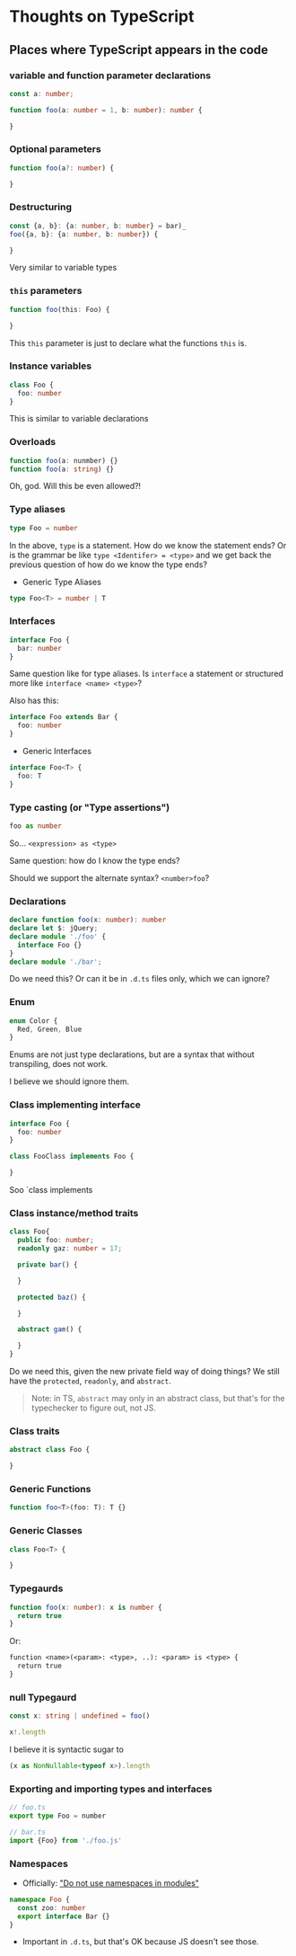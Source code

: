 # Thoughts on TypeScript

## Places where TypeScript appears in the code

### variable and function parameter declarations

```ts
const a: number;

function foo(a: number = 1, b: number): number {

}
```

### Optional parameters

```ts
function foo(a?: number) {

}
```

### Destructuring

```ts
const {a, b}: {a: number, b: number} = bar)_
foo({a, b}: {a: number, b: number}) {

}
```

Very similar to variable types

### `this` parameters

```ts
function foo(this: Foo) {

}
```

This `this` parameter is just to declare what the functions `this` is.

### Instance variables

```ts
class Foo {
  foo: number
}
```

This is similar to variable declarations

### Overloads

```ts
function foo(a: nunmber) {}
function foo(a: string) {}
```

Oh, god. Will this be even allowed?!

### Type aliases

```ts
type Foo = number
```

In the above, `type` is a statement. How do we know the statement ends? Or is the grammar be like
`type <Identifer> = <type>` and we get back the previous question of how do we know the type ends?

* Generic Type Aliases

```ts
type Foo<T> = number | T
```

### Interfaces

```ts
interface Foo {
  bar: number
}
```

Same question like for type aliases. Is `interface` a statement or structured more like
`interface <name> <type>`?

Also has this:

```ts
interface Foo extends Bar {
  foo: number
}
```

* Generic Interfaces

```ts
interface Foo<T> {
  foo: T
}
```

### Type casting (or "Type assertions")

```ts
foo as number
```

So... `<expression> as <type>`

Same question: how do I know the type ends?

Should we support the alternate syntax? `<number>foo`?

### Declarations

```ts
declare function foo(x: number): number
declare let $: jQuery;
declare module './foo' {
  interface Foo {}
}
declare module './bar';
```

Do we need this? Or can it be in `.d.ts` files only, which we can ignore?

### Enum

```ts
enum Color {
  Red, Green, Blue
}
```

Enums are not just type declarations, but are a syntax that without transpiling, does not work.

I believe we should ignore them.

### Class implementing interface

```ts
interface Foo {
  foo: number
}

class FooClass implements Foo {

}
```

Soo `class <name> implements <type>

### Class instance/method traits

```ts
class Foo{
  public foo: number;
  readonly gaz: number = 17;

  private bar() {

  }

  protected baz() {

  }

  abstract gam() {

  }
}
```

Do we need this, given the new private field way of doing things? We still have the
`protected`, `readonly`, and `abstract`.

> Note: in TS, `abstract` may only in an abstract class, but that's for the typechecker
  to figure out, not JS.

### Class traits

```ts
abstract class Foo {

}
```

### Generic Functions

```ts
function foo<T>(foo: T): T {}
```

### Generic Classes

```ts
class Foo<T> {

}
```

### Typegaurds

```ts
function foo(x: number): x is number {
  return true
}
```

Or:

```txt
function <name>(<param>: <type>, ..): <param> is <type> {
  return true
}
```

### null Typegaurd

```ts
const x: string | undefined = foo()

x!.length
```

I believe it is syntactic sugar to

```ts
(x as NonNullable<typeof x>).length
```

### Exporting and importing types and interfaces

```ts
// foo.ts
export type Foo = number

// bar.ts
import {Foo} from './foo.js'
```

### Namespaces

* Officially: ["Do not use namespaces in modules"](https://www.typescriptlang.org/docs/handbook/modules.html#do-not-use-namespaces-in-modules)

```ts
namespace Foo {
  const zoo: number
  export interface Bar {}
}
```

* Important in `.d.ts`, but that's OK because JS doesn't see those.
